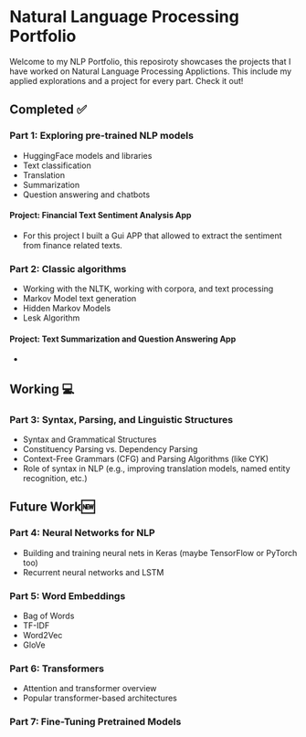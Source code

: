 # Natural Language Processing Portfolio

Welcome to my NLP Portfolio, this reposiroty showcases the projects that I have worked on Natural Language Processing Applictions. This include my applied explorations and a project for every part. Check it out! 

## Completed :white_check_mark:

### Part 1: Exploring pre-trained NLP models
- HuggingFace models and libraries
- Text classification
- Translation
- Summarization
- Question answering and chatbots

#### Project: Financial Text Sentiment Analysis App
- For this project I built a Gui APP that allowed to extract the sentiment from finance related texts. 

### Part 2: Classic algorithms

- Working with the NLTK, working with corpora, and text processing
- Markov Model text generation
- Hidden Markov Models
- Lesk Algorithm

#### Project: Text Summarization and Question Answering App
- 

## Working :computer:
### Part 3: Syntax, Parsing, and Linguistic Structures

- Syntax and Grammatical Structures
- Constituency Parsing vs. Dependency Parsing
- Context-Free Grammars (CFG) and Parsing Algorithms (like CYK)
- Role of syntax in NLP (e.g., improving translation models, named entity recognition, etc.)

## Future Work:new:
### Part 4: Neural Networks for NLP

- Building and training neural nets in Keras (maybe TensorFlow or PyTorch too)
- Recurrent neural networks and LSTM

### Part 5: Word Embeddings

- Bag of Words
- TF-IDF
- Word2Vec
- GloVe

### Part 6: Transformers

- Attention and transformer overview
- Popular transformer-based architectures

### Part 7: Fine-Tuning Pretrained Models




